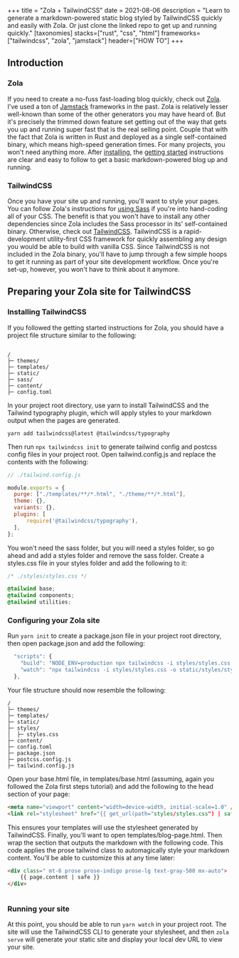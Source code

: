 +++
title = "Zola + TailwindCSS"
date = 2021-08-06
description = "Learn to generate a markdown-powered static blog styled by TailwindCSS quickly and easily with Zola. Or just clone the linked repo to get up and running quickly."
[taxonomies]
stacks=["rust", "css", "html"]
frameworks=["tailwindcss", "zola", "jamstack"]
header=["HOW TO"]
+++
## Introduction
### Zola
If you need to create a no-fuss fast-loading blog quickly, check out [Zola](https://www.getzola.org/). I've used a ton of [Jamstack](https://jamstack.org/generators) frameworks in the past. Zola is relatively lesser well-known than some of the other generators you may have heard of.  But it's precisely the trimmed down feature set getting out of the way that gets you up and running super fast that is the real selling point.  Couple that with the fact that Zola is written in Rust and deployed as a single self-contained binary, which means high-speed generation times. For many projects, you won't need anything more. 
After [installing](https://www.getzola.org/documentation/getting-started/installation/), the [getting started](https://www.getzola.org/documentation/getting-started/overview/#first-steps-with-zola) instructions are clear and easy to follow to get a basic markdown-powered blog up and running.

### TailwindCSS
Once you have your site up and running, you'll want to style your pages.  You can follow Zola's instructions for [using Sass](https://www.getzola.org/documentation/content/sass/) if you're into hand-coding all of your CSS.  The benefit is that you won't have to install any other dependencies since Zola includes the Sass processor in its' self-contained binary.  Otherwise, check out [TailwindCSS](https://tailwindcss.com/).  TailwindCSS is a rapid-development utility-first CSS framework for quickly assembling any design you would be able to build with vanilla CSS. Since TailwindCSS is not included in the Zola binary, you'll have to jump through a few simple hoops to get it running as part of your site development workflow.  Once you're set-up, however, you won't have to think about it anymore.

## Preparing your Zola site for TailwindCSS

### Installing TailwindCSS
If you followed the getting started instructions for Zola, you should have a project file structure similar to the following:
```fish

/
├─ themes/
├─ templates/
├─ static/
├─ sass/
├─ content/
├─ config.toml

```
In your project root directory, use yarn to install TailwindCSS and the Tailwind typography plugin, which will apply styles to your markdown output when the pages are generated.
```fish
yarn add tailwindcss@latest @tailwindcss/typography
```
Then run `npx tailwindcss init` to generate tailwind config and postcss config files in your project root.  Open tailwind.config.js and replace the contents with the following:
```js
// ./tailwind.config.js

module.exports = {
  purge: ["./templates/**/*.html", "./theme/**/*.html"],
  theme: {},
  variants: {},
  plugins: [
      require('@tailwindcss/typography'),
  ],
};

```
You won't need the sass folder, but you will need a styles folder, so go ahead and add a styles folder and remove the sass folder.
Create a styles.css file in your styles folder and add the following to it:
```CSS
/* ./styles/styles.css */

@tailwind base;
@tailwind components;
@tailwind utilities;

```

### Configuring your Zola site
Run `yarn init` to create a package.json file in your project root directory, then open package.json and add the following:
```js
  "scripts": {
    "build": "NODE_ENV=production npx tailwindcss -i styles/styles.css -o static/styles/styles.css",
    "watch": "npx tailwindcss -i styles/styles.css -o static/styles/styles.css; zola serve"
  },
```
Your file structure should now resemble the following:
```
/
├─ themes/
├─ templates/
├─ static/
├─ styles/
│  ├─ styles.css
├─ content/
├─ config.toml
├─ package.json
├─ postcss.config.js
├─ tailwind.config.js

```

Open your base.html file, in templates/base.html (assuming, again you followed the Zola first steps tutorial) and add the following to the head section of your page:
```html
<meta name="viewport" content="width=device-width, initial-scale=1.0" />
<link rel="stylesheet" href="{{ get_url(path="styles/styles.css") | safe }}" />

```
This ensures your templates will use the stylesheet generated by TailwindCSS.  Finally, you'll want to open templates/blog-page.html. Then wrap the section that outputs the markdown with the following code. This code applies the prose tailwind class to automagically style your markdown content.  You'll be able to customize this at any time later:

```html
<div class=" mt-6 prose prose-indigo prose-lg text-gray-500 mx-auto">
	{{ page.content | safe }}
</div>
		
```
### Running your site
At this point, you should be able to run `yarn watch` in your project root. The site will use the TailwindCSS CLI to generate your stylesheet, and then `zola serve` will generate your static site and display your local dev URL to view your site.
